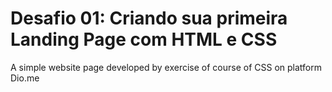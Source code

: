 # Desafio 01: Criando sua primeira Landing Page com HTML e CSS

A simple website page developed by exercise of course of CSS on platform Dio.me
